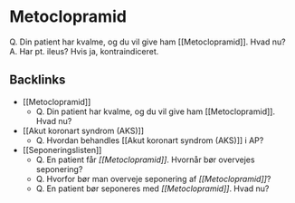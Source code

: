 # Metoclopramid
Q. Din patient har kvalme, og du vil give ham [[Metoclopramid]]. Hvad nu?
A. Har pt. ileus? Hvis ja, kontraindiceret.

## Backlinks
* [[Metoclopramid]]
	* Q. Din patient har kvalme, og du vil give ham [[Metoclopramid]]. Hvad nu?
* [[Akut koronart syndrom (AKS)]]
	* Q. Hvordan behandles [[Akut koronart syndrom (AKS)]] i AP?
* [[Seponeringslisten]]
	* Q. En patient får *[[Metoclopramid]]*. Hvornår bør overvejes seponering? 
	* Q. Hvorfor bør man overveje seponering af *[[Metoclopramid]]*? 
	* Q. En patient bør seponeres med *[[Metoclopramid]]*. Hvad nu? 

<!-- #anki/tag/med/Pharmacology #anki/deck/Medicine -->

<!-- {BearID:859D4470-546B-488C-9A82-41A7CCE29D72-17080-000036A954E36F9E} -->

